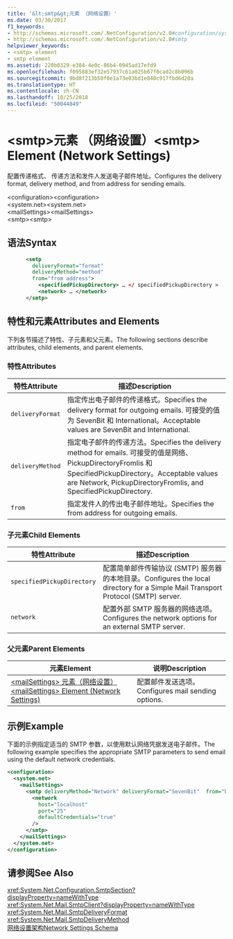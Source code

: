 ```yaml
---
title: '&lt;smtp&gt;元素 （网络设置）'
ms.date: 03/30/2017
f1_keywords:
- http://schemas.microsoft.com/.NetConfiguration/v2.0#configuration/system.net/mailSettings/smtp
- http://schemas.microsoft.com/.NetConfiguration/v2.0#smtp
helpviewer_keywords:
- <smtp> element
- smtp element
ms.assetid: 220b0329-e384-4e0c-86b4-0945ad17efd9
ms.openlocfilehash: f095883ef32e57937c61a025b67f0cad2c8b096b
ms.sourcegitcommit: 9bd8f213b50f0e1a73e03bd1e840c917fbd6d20a
ms.translationtype: HT
ms.contentlocale: zh-CN
ms.lasthandoff: 10/25/2018
ms.locfileid: "50044849"
---
```

# <a name="ltsmtpgt-element-network-settings"></a><span data-ttu-id="03bcb-102">&lt;smtp&gt;元素 （网络设置）</span><span class="sxs-lookup"><span data-stu-id="03bcb-102">&lt;smtp&gt; Element (Network Settings)</span></span>
<span data-ttu-id="03bcb-103">配置传递格式、 传递方法和发件人发送电子邮件地址。</span><span class="sxs-lookup"><span data-stu-id="03bcb-103">Configures the delivery format, delivery method, and from address for sending emails.</span></span>  
  
 <span data-ttu-id="03bcb-104">\<configuration></span><span class="sxs-lookup"><span data-stu-id="03bcb-104">\<configuration></span></span>  
<span data-ttu-id="03bcb-105">\<system.net></span><span class="sxs-lookup"><span data-stu-id="03bcb-105">\<system.net></span></span>  
<span data-ttu-id="03bcb-106">\<mailSettings></span><span class="sxs-lookup"><span data-stu-id="03bcb-106">\<mailSettings></span></span>  
<span data-ttu-id="03bcb-107">\<smtp></span><span class="sxs-lookup"><span data-stu-id="03bcb-107">\<smtp></span></span>  
  
## <a name="syntax"></a><span data-ttu-id="03bcb-108">语法</span><span class="sxs-lookup"><span data-stu-id="03bcb-108">Syntax</span></span>  
  
```xml  
      <smtp  
        deliveryFormat="format"   
        deliveryMethod="method"   
        from="from address">
          <specifiedPickupDirectory> … </ specifiedPickupDirectory >  
          <network> … </network>  
      </smtp>  
```  
  
## <a name="attributes-and-elements"></a><span data-ttu-id="03bcb-109">特性和元素</span><span class="sxs-lookup"><span data-stu-id="03bcb-109">Attributes and Elements</span></span>  
 <span data-ttu-id="03bcb-110">下列各节描述了特性、子元素和父元素。</span><span class="sxs-lookup"><span data-stu-id="03bcb-110">The following sections describe attributes, child elements, and parent elements.</span></span>  
  
### <a name="attributes"></a><span data-ttu-id="03bcb-111">特性</span><span class="sxs-lookup"><span data-stu-id="03bcb-111">Attributes</span></span>  
  
|<span data-ttu-id="03bcb-112">特性</span><span class="sxs-lookup"><span data-stu-id="03bcb-112">Attribute</span></span>|<span data-ttu-id="03bcb-113">描述</span><span class="sxs-lookup"><span data-stu-id="03bcb-113">Description</span></span>|  
|---------------|-----------------|  
|`deliveryFormat`|<span data-ttu-id="03bcb-114">指定传出电子邮件的传递格式。</span><span class="sxs-lookup"><span data-stu-id="03bcb-114">Specifies the delivery format for outgoing emails.</span></span> <span data-ttu-id="03bcb-115">可接受的值为 SevenBit 和 International。</span><span class="sxs-lookup"><span data-stu-id="03bcb-115">Acceptable values are SevenBit and International.</span></span>|  
|`deliveryMethod`|<span data-ttu-id="03bcb-116">指定电子邮件的传递方法。</span><span class="sxs-lookup"><span data-stu-id="03bcb-116">Specifies the delivery method for emails.</span></span> <span data-ttu-id="03bcb-117">可接受的值是网络、 PickupDirectoryFromIis 和 SpecifiedPickupDirectory。</span><span class="sxs-lookup"><span data-stu-id="03bcb-117">Acceptable values are Network, PickupDirectoryFromIis, and SpecifiedPickupDirectory.</span></span>|  
|`from`|<span data-ttu-id="03bcb-118">指定发件人的传出电子邮件地址。</span><span class="sxs-lookup"><span data-stu-id="03bcb-118">Specifies the from address for outgoing emails.</span></span>|  
  
### <a name="child-elements"></a><span data-ttu-id="03bcb-119">子元素</span><span class="sxs-lookup"><span data-stu-id="03bcb-119">Child Elements</span></span>  
  
|<span data-ttu-id="03bcb-120">特性</span><span class="sxs-lookup"><span data-stu-id="03bcb-120">Attribute</span></span>|<span data-ttu-id="03bcb-121">描述</span><span class="sxs-lookup"><span data-stu-id="03bcb-121">Description</span></span>|  
|---------------|-----------------|  
|`specifiedPickupDirectory`|<span data-ttu-id="03bcb-122">配置简单邮件传输协议 (SMTP) 服务器的本地目录。</span><span class="sxs-lookup"><span data-stu-id="03bcb-122">Configures the local directory for a Simple Mail Transport Protocol (SMTP) server.</span></span>|  
|`network`|<span data-ttu-id="03bcb-123">配置外部 SMTP 服务器的网络选项。</span><span class="sxs-lookup"><span data-stu-id="03bcb-123">Configures the network options for an external SMTP server.</span></span>|  
  
### <a name="parent-elements"></a><span data-ttu-id="03bcb-124">父元素</span><span class="sxs-lookup"><span data-stu-id="03bcb-124">Parent Elements</span></span>  
  
|<span data-ttu-id="03bcb-125">**元素**</span><span class="sxs-lookup"><span data-stu-id="03bcb-125">**Element**</span></span>|<span data-ttu-id="03bcb-126">**说明**</span><span class="sxs-lookup"><span data-stu-id="03bcb-126">**Description**</span></span>|  
|-----------------|---------------------|  
|[<span data-ttu-id="03bcb-127">\<mailSettings> 元素（网络设置）</span><span class="sxs-lookup"><span data-stu-id="03bcb-127">\<mailSettings> Element (Network Settings)</span></span>](../../../../../docs/framework/configure-apps/file-schema/network/mailsettings-element-network-settings.md)|<span data-ttu-id="03bcb-128">配置邮件发送选项。</span><span class="sxs-lookup"><span data-stu-id="03bcb-128">Configures mail sending options.</span></span>|  
  
## <a name="example"></a><span data-ttu-id="03bcb-129">示例</span><span class="sxs-lookup"><span data-stu-id="03bcb-129">Example</span></span>  
 <span data-ttu-id="03bcb-130">下面的示例指定适当的 SMTP 参数，以使用默认网络凭据发送电子邮件。</span><span class="sxs-lookup"><span data-stu-id="03bcb-130">The following example specifies the appropriate SMTP parameters to send email using the default network credentials.</span></span>  
  
```xml  
<configuration>  
  <system.net>  
    <mailSettings>  
      <smtp deliveryMethod="Network" deliveryFormat="SevenBit"  from="ben@contoso.com">  
        <network  
          host="localhost"  
          port="25"  
          defaultCredentials="true"  
        />  
      </smtp>  
    </mailSettings>  
  </system.net>  
</configuration>  
```  
  
## <a name="see-also"></a><span data-ttu-id="03bcb-131">请参阅</span><span class="sxs-lookup"><span data-stu-id="03bcb-131">See Also</span></span>  
 <xref:System.Net.Configuration.SmtpSection?displayProperty=nameWithType>  
 <xref:System.Net.Mail.SmtpClient?displayProperty=nameWithType>  
 <xref:System.Net.Mail.SmtpDeliveryFormat>  
 <xref:System.Net.Mail.SmtpDeliveryMethod>  
 [<span data-ttu-id="03bcb-132">网络设置架构</span><span class="sxs-lookup"><span data-stu-id="03bcb-132">Network Settings Schema</span></span>](../../../../../docs/framework/configure-apps/file-schema/network/index.md)
